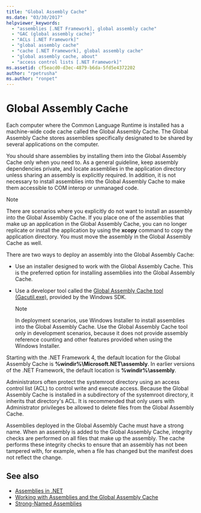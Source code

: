 ```yaml
---
title: "Global Assembly Cache"
ms.date: "03/30/2017"
helpviewer_keywords: 
  - "assemblies [.NET Framework], global assembly cache"
  - "GAC (global assembly cache)"
  - "ACLs [.NET Framework]"
  - "global assembly cache"
  - "cache [.NET Framework], global assembly cache"
  - "global assembly cache, about"
  - "access control lists [.NET Framework]"
ms.assetid: cf5eacd0-d3ec-4879-b6da-5fd5e4372202
author: "rpetrusha"
ms.author: "ronpet"
---
```

# Global Assembly Cache
Each computer where the Common Language Runtime is installed has a machine-wide code cache called the Global Assembly Cache. The Global Assembly Cache stores assemblies specifically designated to be shared by several applications on the computer.  
  
 You should share assemblies by installing them into the Global Assembly Cache only when you need to. As a general guideline, keep assembly dependencies private, and locate assemblies in the application directory unless sharing an assembly is explicitly required. In addition, it is not necessary to install assemblies into the Global Assembly Cache to make them accessible to COM interop or unmanaged code.  
  
> [!NOTE]
>  There are scenarios where you explicitly do not want to install an assembly into the Global Assembly Cache. If you place one of the assemblies that make up an application in the Global Assembly Cache, you can no longer replicate or install the application by using the **xcopy** command to copy the application directory. You must move the assembly in the Global Assembly Cache as well.  
  
 There are two ways to deploy an assembly into the Global Assembly Cache:  
  
- Use an installer designed to work with the Global Assembly Cache. This is the preferred option for installing assemblies into the Global Assembly Cache.  
  
- Use a developer tool called the [Global Assembly Cache tool (Gacutil.exe)](../../../docs/framework/tools/gacutil-exe-gac-tool.md), provided by the Windows SDK.  
  
    > [!NOTE]
    >  In deployment scenarios, use Windows Installer to install assemblies into the Global Assembly Cache. Use the Global Assembly Cache tool only in development scenarios, because it does not provide assembly reference counting and other features provided when using the Windows Installer.  
  
 Starting with the .NET Framework 4, the default location for the Global Assembly Cache is **%windir%\Microsoft.NET\assembly**. In earlier versions of the .NET Framework, the default location is **%windir%\assembly**.  
  
 Administrators often protect the systemroot directory using an access control list (ACL) to control write and execute access. Because the Global Assembly Cache is installed in a subdirectory of the systemroot directory, it inherits that directory's ACL. It is recommended that only users with Administrator privileges be allowed to delete files from the Global Assembly Cache.  
  
 Assemblies deployed in the Global Assembly Cache must have a strong name. When an assembly is added to the Global Assembly Cache, integrity checks are performed on all files that make up the assembly. The cache performs these integrity checks to ensure that an assembly has not been tampered with, for example, when a file has changed but the manifest does not reflect the change.  
  
## See also

- [Assemblies in .NET](../../standard/assembly/index.md)
- [Working with Assemblies and the Global Assembly Cache](../../../docs/framework/app-domains/working-with-assemblies-and-the-gac.md)
- [Strong-Named Assemblies](../../standard/assembly/strong-named.md)

